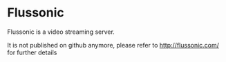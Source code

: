 Flussonic
=========

Flussonic is a video streaming server.

It is not published on github anymore, please refer to http://flussonic.com/ for further details

